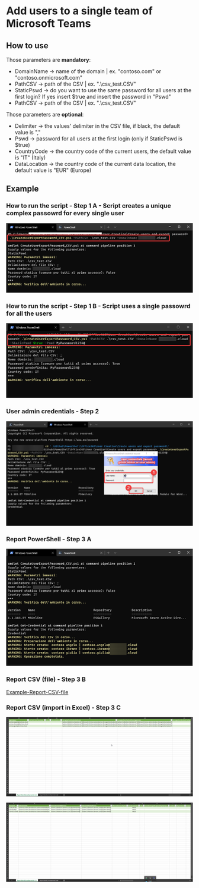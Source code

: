 # Add users to a single team of Microsoft Teams


## How to use

Those parameters are <b>mandatory</b>:
* DomainName -> name of the domain | ex. "contoso.com" or "contoso.onmicrosoft.com"
* PathCSV -> path of the CSV | ex. ".\csv_test.CSV"
* StaticPswd -> do you want to use the same password for all users at the first login? If yes insert $true and insert the password in "Pswd"
* PathCSV -> path of the CSV | ex. ".\csv_test.CSV"

Those parameters are <b>optional</b>:
* Delimiter -> the values' delimiter in the CSV file, if black, the default value is ","
* Pswd -> password for all users at the first login (only if StaticPswd is $true)
* CountryCode -> the country code of the current users, the default value is "IT" (Italy)
* DataLocation -> the country code of the current data location, the default value is "EUR" (Europe)


## Example

### How to run the script - Step 1 A - Script creates a unique complex passowrd for every single user
![How-to-run-the-script](https://raw.githubusercontent.com/AngelusGi/PowerShell/master/Office365/User%20Creation/Create%20users%20and%20export%20password/Screenshot/step1_autogenerate_pswd.png)

### How to run the script - Step 1 B - Script uses a single passowrd for all the users
![How-to-run-the-script](https://raw.githubusercontent.com/AngelusGi/PowerShell/master/Office365/User%20Creation/Create%20users%20and%20export%20password/Screenshot/step1_static_pswd.png)

### User admin credentials - Step 2
![User-admin-credentials](https://raw.githubusercontent.com/AngelusGi/PowerShell/master/Office365/User%20Creation/Create%20users%20and%20export%20password/Screenshot/step2_auth.png)

### Report PowerShell - Step 3 A
![Report-PowerShell](https://raw.githubusercontent.com/AngelusGi/PowerShell/master/Office365/User%20Creation/Create%20users%20and%20export%20password/Screenshot/step3.png)

### Report CSV (file) - Step 3 B
[Example-Report-CSV-file](https://github.com/AngelusGi/PowerShell/blob/master/Office365/User%20Creation/Create%20users%20and%20export%20password/ReportUtentiCorrettamenteCreati.csv)

### Report CSV (import in Excel) - Step 3 C
![Example-Report-Excel-1](https://raw.githubusercontent.com/AngelusGi/PowerShell/master/Office365/User%20Creation/Create%20users%20and%20export%20password/Screenshot/Report-Excel-1.png)

![Example-Report-Excel-2](https://raw.githubusercontent.com/AngelusGi/PowerShell/master/Office365/User%20Creation/Create%20users%20and%20export%20password/Screenshot/Report-Excel-2.png)

